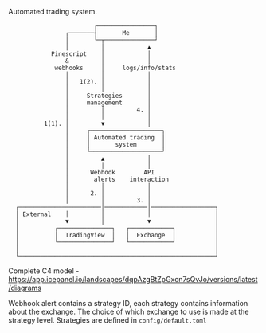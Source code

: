 Automated trading system.
        
                            ┌────────────────┐
                    ┌───────┤       Me       │
                    │       └─┬──────────────┘
                    │         │            ▲
                Pinescript    │            │
                    &         │            │
                 webhooks     │     logs/info/stats
                    │         │            │
                    │   1(2). │            │
                    │         │            │
                    │     Strategies       │
                    │     management       │
                    │         │         4. │
                    │         │            │
              1(1). │         ▼            │
                    │     ┌────────────────────┐
                    │     │ Automated trading  │
                    │     │       system       │
                    │     └────────────────────┘
                    │         ▲            │
                    │         │            │
                    │      Webhook        API
                    │       alerts    interaction
                    │         │            │
                    │      2. │            │
                    │         │         3. │
      ┌───────────────────────│────────────│──────────────────┐
      │ External    │         │            │                  │
      │             ▼         │            ▼                  │
      │          ┌───────────────┐   ┌────────────┐           │
      │          │  TradingView  │   │  Exchange  │           │
      │          └───────────────┘   └────────────┘           │
      │                                                       │
      └───────────────────────────────────────────────────────┘
Complete C4 model - https://app.icepanel.io/landscapes/dqpAzgBtZpGxcn7sQvJo/versions/latest/diagrams
        
Webhook alert contains a strategy ID, each strategy contains information about the exchange.
The choice of which exchange to use is made at the strategy level.
Strategies are defined in `config/default.toml`
